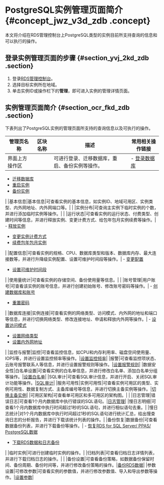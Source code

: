 # PostgreSQL实例管理页面简介 {#concept_jwz_v3d_zdb .concept}

本文将介绍在RDS管理控制台上PostgreSQL类型的实例目前所支持查询的信息和可以执行的操作。

## 登录实例管理页面的步骤 {#section_yvj_2kd_zdb .section}

1.  登录[RDS管理控制台](http://rds.console.aliyun.com/?spm=5176.doc26126.2.3.Kca631)。
2.  选择目标实例所在地域。
3.  单击实例ID或操作栏下的**管理**，即可进入实例的管理详情页面。

## 实例管理页面简介 {#section_ocr_fkd_zdb .section}

下表列出了PostgreSQL实例的管理页面所支持的查询信息以及可执行的操作。

|管理页名称|区块名称|描述|常用相关操作链接|
|-----|----|--|--------|
|界面上方操作区| |可进行登录、迁移数据库，重启、备份实例等操作。| -   [登录数据库](https://help.aliyun.com/document_detail/26138.html)
-   [迁移数据库](https://help.aliyun.com/document_detail/26132.html)
-   [重启实例](https://help.aliyun.com/document_detail/26177.html)
-   [备份实例](https://help.aliyun.com/document_detail/26206.html)

 |
|基本信息|基本信息|可查看实例的基本信息，如实例ID、地域可用区、实例类型、内外网地址、内外网端口等。| |
|实例分布|可查询主实例下临时实例的个数，并进行添加临时实例等操作。| |
|运行状态|可查看实例的运行状态、付费类型、创建时间等信息，并进行释放实例、变更计费方式、给包年包月实例续费等操作。| -   [释放实例](https://help.aliyun.com/document_detail/26184.html)
-   [变更实例计费方式](https://help.aliyun.com/document_detail/52594.html)
-   [续费包年包月实例](https://help.aliyun.com/document_detail/26118.html)

 |
|配置信息|可查看实例的规格、CPU、数据库类型和版本、数据库内存、最大连接数等，并进行升降级实例配置、设置可维护时间段等操作。| -   [变更配置](https://help.aliyun.com/document_detail/26178.html)
-   [设置可维护时间段](https://help.aliyun.com/document_detail/26180.html)

 |
|使用量统计|可查看实例的存储空间、备份使用量等信息。| |
|账号管理|用户账号|可查看该实例的账号信息，并进行创建初始账号、修改账号密码等操作。| -   [创建数据库和账号](https://help.aliyun.com/document_detail/26156.html)
-   [重置密码](https://help.aliyun.com/document_detail/26187.html)

 |
|数据库连接|实例连接|可查看实例的网络类型、访问模式、内外网的地址和端口等信息，并进行切换网络类型、修改连接地址、申请和释放内外网等操作。| -   [设置访问模式](https://help.aliyun.com/document_detail/26193.html)
-   [设置网络类型](https://help.aliyun.com/document_detail/26194.html)
-   [设置内外网地址](https://help.aliyun.com/document_detail/26195.html)

 |
|监控与报警|监控|可查看监控信息，如CPU和内存利用率、磁盘空间使用量、IOPS等，并进行设置监控频率等操作。|[设置监控频率](https://help.aliyun.com/document_detail/26200.html)|
|报警|可查看监控项状态、云账号报警联系人等信息，并进行设置报警规则等操作。|[设置报警规则](https://help.aliyun.com/document_detail/26201.html)|
|数据安全性|白名单设置|可查看实例的白名单信息，并进行修改白名单、添加白名单分组等操作。|[设置白名单](https://help.aliyun.com/document_detail/26198.html)|
|SQL审计|可查看SQL审计信息，并进行开启、关闭SQL审计功能等操作。|[SQL审计](https://help.aliyun.com/document_detail/26197.html)|
|服务可用性|实例可用性|可查看实例可用区的类型、实例可用性、数据复制方式、主备库编号等信息，并进行切换主备实例等操作。|[切换主备实例](https://help.aliyun.com/document_detail/26182.html)|
|可用区架构|可查看单可用区和多可用区的架构图。| |
|日志管理|错误日志|可查看1个月内数据库中执行错误的SQL语句。|[日志管理](https://help.aliyun.com/document_detail/26203.html)|
|慢日志明细|可查看1个月内数据库中执行时间超过1秒的SQL语句，并进行相似语句去重。|
|慢日志统计|对1个月内数据库中执行时间超过1秒的SQL语句进行统计汇总，给出慢查询日志的分析报告，并进行下载该统计列表的操作。|
|备份恢复|数据备份|可查看数据备份列表，并进行下载备份等操作。| -   [恢复RDS for SQL Server/ PPAS/ PostgreSQL数据](https://help.aliyun.com/document_detail/50603.html)
-   [下载RDS数据和日志备份](https://help.aliyun.com/document_detail/26208.html)

 |
|临时实例|可进行创建临时实例的操作。|
|归档列表|可查看归档日志详情列表，并进行下载归档日志的操作。| |
|备份设置|可查看备份策略，如数据备份保留时间、备份周期、备份时间等，并进行修改备份策略的操作。|[备份RDS数据](https://help.aliyun.com/document_detail/26206.html)|
|参数设置|可修改参数|可查看实例的参数值，并进行修改参数值、导入和导出参数等操作。|[设置参数](https://help.aliyun.com/document_detail/26179.html)|

